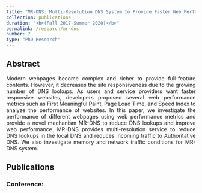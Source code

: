 ```yaml
---
title: "MR-DNS: Multi-Resolution DNS System to Provide Faster Web Performance"
collection: publications
duration: "<b>(Fall 2017-Summer 2020)</b>"
permalink: /research/mr-dns
number: 2
type: "PhD Research"
---
```


## Abstract
<p align="justify">
Modern webpages become complex and richer to provide full-feature contents. However, it decreases the site responsiveness due to the growing number of DNS lookups. As users and service providers want faster responsive websites, developers proposed several web performance metrics such as First Meaningful Paint, Page Load Time, and Speed Index to analyze the performance of websites. In this paper, we investigate the performance of different webpages using web performance metrics and provide a novel mechanism MR-DNS to reduce DNS lookups and improve web performance. MR-DNS provides multi-resolution service to reduce DNS lookups in the local DNS and reduces incoming traffic to Authoritative DNS. We also investigate memory and network traffic conditions for MR-DNS system.</p>

<h2>Publications</h2>
<h3> Conference: </h3>

<!--1. <a href="https://ieeexplore.ieee.org/document/7400698">Optimal allocation of 3G budget for smartphones running heterogeneous applications</a>
-->
